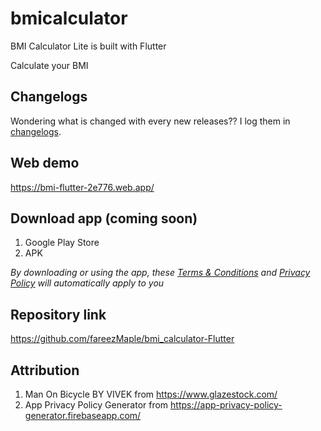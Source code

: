 # bmicalculator

BMI Calculator Lite is built with Flutter

Calculate your BMI

## Changelogs

Wondering what is changed with every new releases?? I log them in [changelogs](https://telegra.ph/Changelogs---BMI-Calculator-Lite-07-21).

## Web demo

https://bmi-flutter-2e776.web.app/

## Download app (coming soon)

1. Google Play Store
2. APK

_By downloading or using the app, these [Terms & Conditions](https://telegra.ph/TC---BMI-Calculator-Lite-07-21) and [Privacy Policy](https://telegra.ph/Privacy-Policy---BMI-Calculator-Lite-07-21) will automatically apply to you_

## Repository link

https://github.com/fareezMaple/bmi_calculator-Flutter

## Attribution

1. Man On Bicycle BY VIVEK from https://www.glazestock.com/
2. App Privacy Policy Generator from https://app-privacy-policy-generator.firebaseapp.com/
